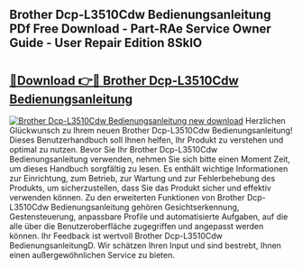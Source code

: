 ## Brother Dcp-L3510Cdw Bedienungsanleitung PDf Free Download - Part-RAe Service Owner Guide - User Repair Edition 8SklO

# <h2><a href="http://df1kwk.blite.top/?on=Brother+Dcp-L3510Cdw+Bedienungsanleitung">🔗Download 👉🔴 Brother Dcp-L3510Cdw Bedienungsanleitung</a></h2>

[![Brother Dcp-L3510Cdw Bedienungsanleitung new download](https://i.imgur.com/lujVjoI.png)](http://df1kwk.blite.top/?on=Brother+Dcp-L3510Cdw+Bedienungsanleitung)
Herzlichen Glückwunsch zu Ihrem neuen Brother Dcp-L3510Cdw Bedienungsanleitung! Dieses Benutzerhandbuch soll Ihnen helfen, Ihr Produkt zu verstehen und optimal zu nutzen. Bevor Sie Ihr Brother Dcp-L3510Cdw Bedienungsanleitung verwenden, nehmen Sie sich bitte einen Moment Zeit, um dieses Handbuch sorgfältig zu lesen. Es enthält wichtige Informationen zur Einrichtung, zum Betrieb, zur Wartung und zur Fehlerbehebung des Produkts, um sicherzustellen, dass Sie das Produkt sicher und effektiv verwenden können. Zu den erweiterten Funktionen von Brother Dcp-L3510Cdw Bedienungsanleitung gehören Gesichtserkennung, Gestensteuerung, anpassbare Profile und automatisierte Aufgaben, auf die alle über die Benutzeroberfläche zugegriffen und angepasst werden können. Ihr Feedback ist wertvoll Brother Dcp-L3510Cdw BedienungsanleitungD. Wir schätzen Ihren Input und sind bestrebt, Ihnen einen außergewöhnlichen Service zu bieten.
